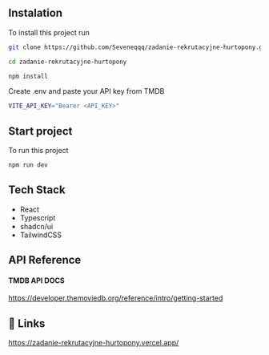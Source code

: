 
## Instalation

To install this project run

```bash
git clone https://github.com/Seveneqqq/zadanie-rekrutacyjne-hurtopony.git

cd zadanie-rekrutacyjne-hurtopony

npm install

```

Create .env and paste your API key from TMDB

```bash
VITE_API_KEY="Bearer <API_KEY>"
```

## Start project

To run this project

```bash
npm run dev
```




## Tech Stack

- React
- Typescript
- shadcn/ui
- TailwindCSS




## API Reference

#### TMDB API DOCS

https://developer.themoviedb.org/reference/intro/getting-started




## 🔗 Links
https://zadanie-rekrutacyjne-hurtopony.vercel.app/

